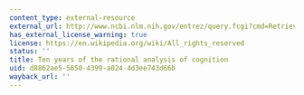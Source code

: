 ```yaml
---
content_type: external-resource
external_url: http://www.ncbi.nlm.nih.gov/entrez/query.fcgi?cmd=Retrieve&db=PubMed&dopt=Citation&list_uids=10234228
has_external_license_warning: true
license: https://en.wikipedia.org/wiki/All_rights_reserved
status: ''
title: Ten years of the rational analysis of cognition
uid: d8862ae5-5650-4399-a024-4d3ee743d66b
wayback_url: ''
---
```

